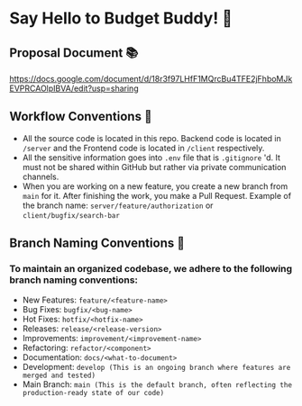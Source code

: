# Say Hello to Budget Buddy! 👋

## Proposal Document 📚

https://docs.google.com/document/d/18r3f97LHfF1MQrcBu4TFE2jFhboMJkEVPRCAOlpIBVA/edit?usp=sharing

## Workflow Conventions 📜

- All the source code is located in this repo. Backend code is located in `/server` and the Frontend code is located in `/client` respectively.
- All the sensitive information goes into `.env` file that is `.gitignore` 'd. It must not be shared within GitHub but rather via private communication channels.
- When you are working on a new feature, you create a new branch from `main` for it. After finishing the work, you make a Pull Request. Example of the branch name: `server/feature/authorization` or `client/bugfix/search-bar`

## Branch Naming Conventions 🌿
### To maintain an organized codebase, we adhere to the following branch naming conventions:


- New Features: `feature/<feature-name>`
- Bug Fixes: `bugfix/<bug-name>`
- Hot Fixes: `hotfix/<hotfix-name>`
- Releases: `release/<release-version>`
- Improvements: `improvement/<improvement-name>`
- Refactoring: `refactor/<component>`
- Documentation: `docs/<what-to-document>`
- Development: `develop (This is an ongoing branch where features are merged and tested)`
- Main Branch: `main (This is the default branch, often reflecting the production-ready state of our code)`

